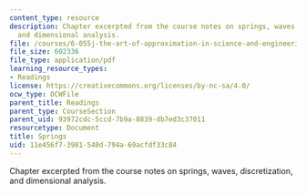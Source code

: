 ```yaml
---
content_type: resource
description: Chapter excerpted from the course notes on springs, waves, discretization,
  and dimensional analysis.
file: /courses/6-055j-the-art-of-approximation-in-science-and-engineering-spring-2008/11e456f73981540d794a69acfdf33c84_may12.pdf
file_size: 602336
file_type: application/pdf
learning_resource_types:
- Readings
license: https://creativecommons.org/licenses/by-nc-sa/4.0/
ocw_type: OCWFile
parent_title: Readings
parent_type: CourseSection
parent_uid: 93972cdc-5ccd-7b9a-8839-db7ed3c37011
resourcetype: Document
title: Springs
uid: 11e456f7-3981-540d-794a-69acfdf33c84
---
```

Chapter excerpted from the course notes on springs, waves, discretization, and dimensional analysis.